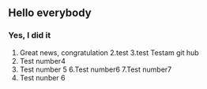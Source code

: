 ## Hello everybody
### Yes, I did it
1. Great news, congratulation
2.test
3.test
Testam git hub
4. Test number4
5. Test number 5
6.Test number6
7.Test number7
6. Test nunber 6
